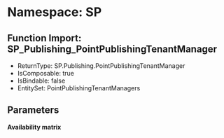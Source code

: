 # Namespace: SP

## Function Import: SP_Publishing_PointPublishingTenantManager

- ReturnType: SP.Publishing.PointPublishingTenantManager
- IsComposable: true
- IsBindable: false
- EntitySet: PointPublishingTenantManagers

## Parameters

**Availability matrix**

